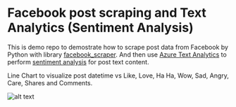 # Facebook post scraping and Text Analytics (Sentiment Analysis)

This is demo repo to demostrate how to scrape post data from Facebook by Python with library [facebook_scraper](https://pypi.org/project/facebook-scraper/). And then use [Azure Text Analytics](https://docs.microsoft.com/en-us/azure/cognitive-services/text-analytics/overview) to perform [sentiment analysis](https://docs.microsoft.com/en-us/azure/cognitive-services/text-analytics/overview#sentiment-analysis) for post text content.

Line Chart to visualize post datetime vs Like, Love, Ha Ha, Wow, Sad, Angry, Care, Shares and Comments.

![alt text](https://github.com/easonlai/facebook_post_scraping_and_text_analytics/blob/main/git-images/git-image-1.png)
